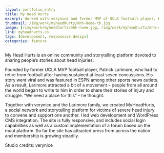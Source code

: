 ```yaml
---
layout: portfolio_entry
title: My Head Hurts
excerpt: Worked with verynice and former MVP of UCLA football player, Bryan Larimore, to develop a storytelling platform and community for people who have had head injuries.  We created something positive and supportive for an injury commonly pushed under the rug by the NFL.
thumbnail: /img/work/myheadhurts/mhh-home-th.jpg
image: [/img/work/myheadhurts/mhh-home.jpg, /img/work/myheadhurts/mhh-story.jpg, /img/work/myheadhurts/mhh-community.jpg]
link: myheadhurts.co
tags: [development, responsive design]
categories: feature
---
```


My Head Hurts is an online community and storytelling platform devoted to sharing people’s stories about head injuries. 

Founded by former UCLA MVP football player, Patrick Larimore, who had to retire from football after having sustained at least seven concussions. His story went viral and was featured in ESPN among other sports news outlets. As a result, Larimore attracted a bit of a movement – people from all around the world began to write to him in order to share their stories of injury and struggle. “We need a place for this” – he thought.

Together with verynice and the Larimore family, we created MyHeadHurts, a social network and storytelling platform for victims of severe head injury to convene and support one another. I led web development and WordPress CMS integration. The site is fully responsive, and includes social login capabilities as well as a custom implementation of a forum based on the muut platform. So far the site has attracted press from across the nation and membership is growing steadily.

Studio credits: verynice